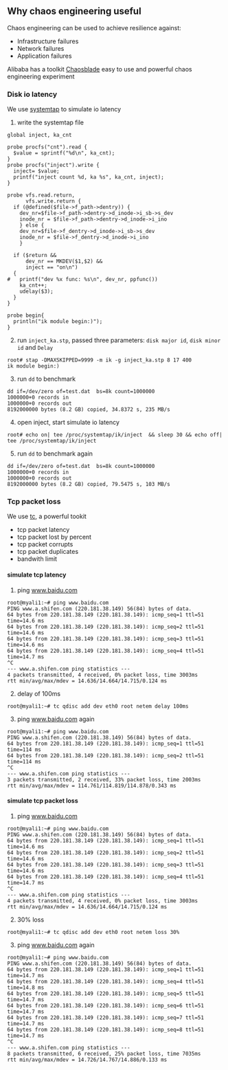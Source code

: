 ## Why chaos engineering useful
Chaos engineering can be used to achieve resilience against:
* Infrastructure failures
* Network failures
* Application failures

Alibaba has a toolkit [Chaosblade](https://github.com/chaosblade-io/chaosblade) easy to use and powerful chaos engineering experiment 

### Disk io latency
We use [systemtap](https://sourceware.org/systemtap/) to simulate io latency
1. write the systemtap file
```systemtap
global inject, ka_cnt

probe procfs("cnt").read {
  $value = sprintf("%d\n", ka_cnt);
}
probe procfs("inject").write {
  inject= $value;
  printf("inject count %d, ka %s", ka_cnt, inject);
}

probe vfs.read.return,
      vfs.write.return {
  if (@defined($file->f_path->dentry)) {
    dev_nr=$file->f_path->dentry->d_inode->i_sb->s_dev
    inode_nr = $file->f_path->dentry->d_inode->i_ino
    } else {
    dev_nr=$file->f_dentry->d_inode->i_sb->s_dev
    inode_nr = $file->f_dentry->d_inode->i_ino
    }

  if ($return &&
      dev_nr == MKDEV($1,$2) &&
      inject == "on\n")
  {
#   printf("dev %x func: %s\n", dev_nr, ppfunc())
    ka_cnt++;
    udelay($3);
  }
}

probe begin{
  println("ik module begin:)");
}
```
2. run `inject_ka.stp`, passed three parameters: `disk major id`, `disk minor id` and `Delay`
```shell
root# stap -DMAXSKIPPED=9999 -m ik -g inject_ka.stp 8 17 400
ik module begin:)
```

3. run `dd` to benchmark
```shell
dd if=/dev/zero of=test.dat  bs=8k count=1000000
1000000+0 records in
1000000+0 records out
8192000000 bytes (8.2 GB) copied, 34.8372 s, 235 MB/s
```
4. open inject, start simulate io latency
```shell
root# echo on| tee /proc/systemtap/ik/inject  && sleep 30 && echo off| tee /proc/systemtap/ik/inject
```

5. run `dd` to benchmark again
```shell
dd if=/dev/zero of=test.dat  bs=8k count=1000000
1000000+0 records in
1000000+0 records out
8192000000 bytes (8.2 GB) copied, 79.5475 s, 103 MB/s
```
### Tcp packet loss
We use [tc](https://netbeez.net/blog/how-to-use-the-linux-traffic-control/), a powerful tookit
* tcp packet latency
* tcp packet lost by percent
* tcp packet corrupts
* tcp packet duplicates
* bandwith limit

#### simulate tcp latency
1. ping www.baidu.com
```shell
root@myali1:~# ping www.baidu.com
PING www.a.shifen.com (220.181.38.149) 56(84) bytes of data.
64 bytes from 220.181.38.149 (220.181.38.149): icmp_seq=1 ttl=51 time=14.6 ms
64 bytes from 220.181.38.149 (220.181.38.149): icmp_seq=2 ttl=51 time=14.6 ms
64 bytes from 220.181.38.149 (220.181.38.149): icmp_seq=3 ttl=51 time=14.6 ms
64 bytes from 220.181.38.149 (220.181.38.149): icmp_seq=4 ttl=51 time=14.7 ms
^C
--- www.a.shifen.com ping statistics ---
4 packets transmitted, 4 received, 0% packet loss, time 3003ms
rtt min/avg/max/mdev = 14.636/14.664/14.715/0.124 ms
```

2. delay of 100ms
```shell
root@myali1:~# tc qdisc add dev eth0 root netem delay 100ms
```

3. ping www.baidu.com again
```shell
root@myali1:~# ping www.baidu.com
PING www.a.shifen.com (220.181.38.149) 56(84) bytes of data.
64 bytes from 220.181.38.149 (220.181.38.149): icmp_seq=1 ttl=51 time=114 ms
64 bytes from 220.181.38.149 (220.181.38.149): icmp_seq=2 ttl=51 time=114 ms
^C
--- www.a.shifen.com ping statistics ---
3 packets transmitted, 2 received, 33% packet loss, time 2003ms
rtt min/avg/max/mdev = 114.761/114.819/114.878/0.343 ms
```

#### simulate tcp packet loss
1. ping www.baidu.com
```shell
root@myali1:~# ping www.baidu.com
PING www.a.shifen.com (220.181.38.149) 56(84) bytes of data.
64 bytes from 220.181.38.149 (220.181.38.149): icmp_seq=1 ttl=51 time=14.6 ms
64 bytes from 220.181.38.149 (220.181.38.149): icmp_seq=2 ttl=51 time=14.6 ms
64 bytes from 220.181.38.149 (220.181.38.149): icmp_seq=3 ttl=51 time=14.6 ms
64 bytes from 220.181.38.149 (220.181.38.149): icmp_seq=4 ttl=51 time=14.7 ms
^C
--- www.a.shifen.com ping statistics ---
4 packets transmitted, 4 received, 0% packet loss, time 3003ms
rtt min/avg/max/mdev = 14.636/14.664/14.715/0.124 ms
```
2. 30% loss
```shell
root@myali1:~# tc qdisc add dev eth0 root netem loss 30%
```

3. ping www.baidu.com again
```shell
root@myali1:~# ping www.baidu.com
PING www.a.shifen.com (220.181.38.149) 56(84) bytes of data.
64 bytes from 220.181.38.149 (220.181.38.149): icmp_seq=1 ttl=51 time=14.7 ms
64 bytes from 220.181.38.149 (220.181.38.149): icmp_seq=4 ttl=51 time=14.8 ms
64 bytes from 220.181.38.149 (220.181.38.149): icmp_seq=5 ttl=51 time=14.7 ms
64 bytes from 220.181.38.149 (220.181.38.149): icmp_seq=6 ttl=51 time=14.7 ms
64 bytes from 220.181.38.149 (220.181.38.149): icmp_seq=7 ttl=51 time=14.7 ms
64 bytes from 220.181.38.149 (220.181.38.149): icmp_seq=8 ttl=51 time=14.7 ms
^C
--- www.a.shifen.com ping statistics ---
8 packets transmitted, 6 received, 25% packet loss, time 7035ms
rtt min/avg/max/mdev = 14.726/14.767/14.886/0.133 ms
```
